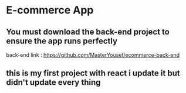 # E-commerce App
## You must download the back-end project to ensure the app runs perfectly 
back-end link : https://github.com/MasterYousef/ecommerce-back-end
## this is my first project with react i update it but didn't  update every thing
